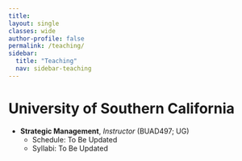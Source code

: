 ```yaml
---
title: 
layout: single
classes: wide
author-profile: false
permalink: /teaching/
sidebar:
  title: "Teaching"
  nav: sidebar-teaching
---
```

<div style="margin-top:10px;"></div> <!-- -30px -->

# University of Southern California

+ **Strategic Management**, *Instructor* (BUAD497; UG)
  + Schedule: To Be Updated
  + Syllabi: To Be Updated

<br>
<br>
<br>
<br>
